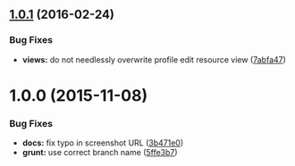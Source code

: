 <a name="1.0.1"></a>
## [1.0.1](https://github.com/hypeJunction/Elgg-prototyper_profile/compare/1.0.0...v1.0.1) (2016-02-24)


### Bug Fixes

* **views:** do not needlessly overwrite profile edit resource view ([7abfa47](https://github.com/hypeJunction/Elgg-prototyper_profile/commit/7abfa47))



<a name="1.0.0"></a>
# 1.0.0 (2015-11-08)


### Bug Fixes

* **docs:** fix typo in screenshot URL ([3b471e0](https://github.com/hypeJunction/Elgg-prototyper_profile/commit/3b471e0))
* **grunt:** use correct branch name ([5ffe3b7](https://github.com/hypeJunction/Elgg-prototyper_profile/commit/5ffe3b7))




